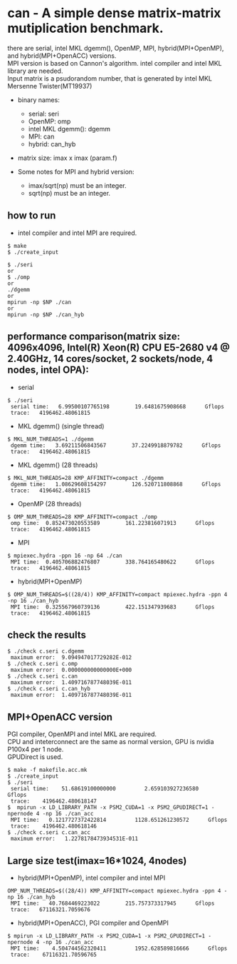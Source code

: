 can - A simple dense matrix-matrix mutiplication benchmark.
======
there are serial, intel MKL dgemm(), OpenMP, MPI, hybrid(MPI+OpenMP), and hybrid(MPI+OpenACC) versions.  
MPI version is based on Cannon's algorithm.
intel compiler and intel MKL library are needed.  
Input matrix is a psudorandom number, that is generated by intel MKL Mersenne Twister(MT19937)  
  
- binary names:  
  - serial: seri  
  - OpenMP: omp  
  - intel MKL dgemm(): dgemm  
  - MPI: can  
  - hybrid: can_hyb  
  
- matrix size: imax x imax (param.f)  
  
- Some notes for MPI and hybrid version:
  - imax/sqrt(np) must be an integer.
  - sqrt(np) must be an integer.

how to run
-------
* intel compiler and intel MPI are required.
~~~
$ make
$ ./create_input

$ ./seri
or
$ ./omp
or
./dgemm
or
mpirun -np $NP ./can
or
mpirun -np $NP ./can_hyb
~~~

performance comparison(matrix size: 4096x4096, Intel(R) Xeon(R) CPU E5-2680 v4 @ 2.40GHz, 14 cores/socket, 2 sockets/node, 4 nodes, intel OPA):
-------

* serial
~~~
$ ./seri
 serial time:   6.99500107765198        19.6481675908668      Gflops
 trace:   4196462.48061815
~~~
* MKL dgemm() (single thread)
~~~
$ MKL_NUM_THREADS=1 ./dgemm
 dgemm time:   3.69211506843567        37.2249918879782      Gflops
 trace:   4196462.48061815
~~~
* MKL dgemm() (28 threads)
~~~
$ MKL_NUM_THREADS=28 KMP_AFFINITY=compact ./dgemm
 dgemm time:   1.08629608154297        126.520711808868      Gflops
 trace:   4196462.48061815
~~~
* OpenMP (28 threads)
~~~
$ OMP_NUM_THREADS=28 KMP_AFFINITY=compact ./omp
 omp time:  0.852473020553589        161.223816071913      Gflops
 trace:   4196462.48061815
~~~
* MPI
~~~
$ mpiexec.hydra -ppn 16 -np 64 ./can
 MPI time:  0.405706882476807        338.764165480622      Gflops
 trace:   4196462.48061815
~~~
* hybrid(MPI+OpenMP)
~~~
$ OMP_NUM_THREADS=$((28/4)) KMP_AFFINITY=compact mpiexec.hydra -ppn 4 -np 16 ./can_hyb
 MPI time:  0.325567960739136        422.151347939683      Gflops
 trace:   4196462.48061815
~~~
check the results
-------
~~~
$ ./check c.seri c.dgemm
 maximum error:  9.094947017729282E-012
$ ./check c.seri c.omp
 maximum error:  0.000000000000000E+000
$ ./check c.seri c.can
 maximum error:  1.409716787748039E-011
$ ./check c.seri c.can_hyb
 maximum error:  1.409716787748039E-011
~~~

MPI+OpenACC version
-------
PGI compiler, OpenMPI and intel MKL are required.  
CPU and inteterconnect are the same as normal version, GPU is nvidia P100x4 per 1 node.  
GPUDirect is used.  
~~~
$ make -f makefile.acc.mk
$ ./create_input
$ ./seri
 serial time:    51.68619100000000         2.659103927236580      Gflops
 trace:    4196462.480618147
$  mpirun -x LD_LIBRARY_PATH -x PSM2_CUDA=1 -x PSM2_GPUDIRECT=1 -npernode 4 -np 16 ./can_acc
 MPI time:   0.1217727372422814         1128.651261230572      Gflops
 trace:    4196462.480618146
$ ./check c.seri c.can_acc
 maximum error:   1.2278178473934531E-011
~~~

Large size test(imax=16*1024, 4nodes)
-------

* hybrid(MPI+OpenMP), intel compiler and intel MPI
~~~
OMP_NUM_THREADS=$((28/4)) KMP_AFFINITY=compact mpiexec.hydra -ppn 4 -np 16 ./can_hyb
 MPI time:   40.7684469223022        215.757373317945      Gflops
 trace:   67116321.7059676
~~~

* hybrid(MPI+OpenACC), PGI compiler and OpenMPI
~~~
$ mpirun -x LD_LIBRARY_PATH -x PSM2_CUDA=1 -x PSM2_GPUDIRECT=1 -npernode 4 -np 16 ./can_acc
 MPI time:    4.504744562320411         1952.628589816666      Gflops
 trace:    67116321.70596765
~~~
